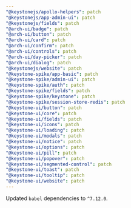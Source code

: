 ```yaml
---
"@keystonejs/apollo-helpers": patch
"@keystonejs/app-admin-ui": patch
"@keystonejs/fields": patch
"@arch-ui/badge": patch
"@arch-ui/button": patch
"@arch-ui/card": patch
"@arch-ui/confirm": patch
"@arch-ui/controls": patch
"@arch-ui/day-picker": patch
"@arch-ui/dialog": patch
"@keystonejs/website": patch
"@keystone-spike/app-basic": patch
"@keystone-spike/admin-ui": patch
"@keystone-spike/auth": patch
"@keystone-spike/fields": patch
"@keystone-spike/keystone": patch
"@keystone-spike/session-store-redis": patch
"@keystone-ui/button": patch
"@keystone-ui/core": patch
"@keystone-ui/fields": patch
"@keystone-ui/icons": patch
"@keystone-ui/loading": patch
"@keystone-ui/modals": patch
"@keystone-ui/notice": patch
"@keystone-ui/options": patch
"@keystone-ui/pill": patch
"@keystone-ui/popover": patch
"@keystone-ui/segmented-control": patch
"@keystone-ui/toast": patch
"@keystone-ui/tooltip": patch
"@keystone-ui/website": patch
---
```


Updated `babel` dependencies to `^7.12.0`.
